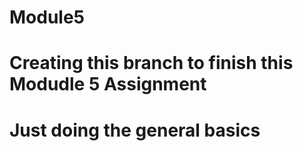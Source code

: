 # Module5
# Creating this branch to finish this Modudle 5 Assignment
# Just doing the general basics
